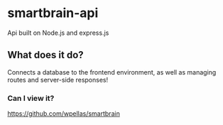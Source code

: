 # smartbrain-api
Api built on Node.js and express.js
## What does it do?
Connects a database to the frontend environment, as well as managing routes and server-side responses!
### Can I view it?
https://github.com/wpellas/smartbrain
